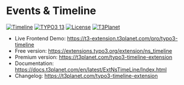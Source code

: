 # Events & Timeline

  [![Timeline](https://img.shields.io/badge/stable-v13.0.1-green?style=flat-square)](https://github.com/nitsan-technologies/ns_timeline/tree/13.0.1) [![TYPO3 13](https://img.shields.io/badge/TYPO3-13-orange.svg?style=flat-square)](https://get.typo3.org/version/13) [![License](https://img.shields.io/badge/license-GPL--3.0-orange?style=flat-square)](https://www.gnu.org/licenses/gpl-3.0.en.html) [![T3Planet](https://img.shields.io/badge/T3Planet-Timeline-50b99a?style=flat-square)](https://t3planet.com/typo3-timeline-extension)

- Live Frontend Demo: https://t3-extension.t3planet.com/pro/typo3-timeline
- Free version: https://extensions.typo3.org/extension/ns_timeline
- Premium version: https://t3planet.com/typo3-timeline-extension
- Documentation: https://docs.t3planet.com/en/latest/ExtNsTimeLine/Index.html
- Changelog: https://t3planet.com/typo3-timeline-extension
